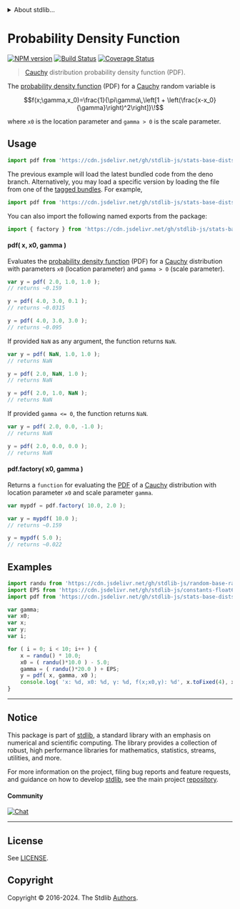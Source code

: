 <!--

@license Apache-2.0

Copyright (c) 2018 The Stdlib Authors.

Licensed under the Apache License, Version 2.0 (the "License");
you may not use this file except in compliance with the License.
You may obtain a copy of the License at

   http://www.apache.org/licenses/LICENSE-2.0

Unless required by applicable law or agreed to in writing, software
distributed under the License is distributed on an "AS IS" BASIS,
WITHOUT WARRANTIES OR CONDITIONS OF ANY KIND, either express or implied.
See the License for the specific language governing permissions and
limitations under the License.

-->


<details>
  <summary>
    About stdlib...
  </summary>
  <p>We believe in a future in which the web is a preferred environment for numerical computation. To help realize this future, we've built stdlib. stdlib is a standard library, with an emphasis on numerical and scientific computation, written in JavaScript (and C) for execution in browsers and in Node.js.</p>
  <p>The library is fully decomposable, being architected in such a way that you can swap out and mix and match APIs and functionality to cater to your exact preferences and use cases.</p>
  <p>When you use stdlib, you can be absolutely certain that you are using the most thorough, rigorous, well-written, studied, documented, tested, measured, and high-quality code out there.</p>
  <p>To join us in bringing numerical computing to the web, get started by checking us out on <a href="https://github.com/stdlib-js/stdlib">GitHub</a>, and please consider <a href="https://opencollective.com/stdlib">financially supporting stdlib</a>. We greatly appreciate your continued support!</p>
</details>

# Probability Density Function

[![NPM version][npm-image]][npm-url] [![Build Status][test-image]][test-url] [![Coverage Status][coverage-image]][coverage-url] <!-- [![dependencies][dependencies-image]][dependencies-url] -->

> [Cauchy][cauchy-distribution] distribution probability density function (PDF).

<section class="intro">

The [probability density function][pdf] (PDF) for a [Cauchy][cauchy-distribution] random variable is

<!-- <equation class="equation" label="eq:cauchy_cauchy_pdf" align="center" raw="f(x;\gamma,x_0)=\frac{1}{\pi\gamma\,\left[1 + \left(\frac{x-x_0}{\gamma}\right)^2\right]}\!" alt="Probability density function (PDF) for a Cauchy distribution."> -->

```math
f(x;\gamma,x_0)=\frac{1}{\pi\gamma\,\left[1 + \left(\frac{x-x_0}{\gamma}\right)^2\right]}\!
```

<!-- <div class="equation" align="center" data-raw-text="f(x;\gamma,x_0)=\frac{1}{\pi\gamma\,\left[1 + \left(\frac{x-x_0}{\gamma}\right)^2\right]}\!" data-equation="eq:cauchy_cauchy_pdf">
    <img src="https://cdn.jsdelivr.net/gh/stdlib-js/stdlib@591cf9d5c3a0cd3c1ceec961e5c49d73a68374cb/lib/node_modules/@stdlib/stats/base/dists/cauchy/pdf/docs/img/equation_cauchy_cauchy_pdf.svg" alt="Probability density function (PDF) for a Cauchy distribution.">
    <br>
</div> -->

<!-- </equation> -->

where `x0` is the location parameter and `gamma > 0` is the scale parameter.

</section>

<!-- /.intro -->



<section class="usage">

## Usage

```javascript
import pdf from 'https://cdn.jsdelivr.net/gh/stdlib-js/stats-base-dists-cauchy-pdf@deno/mod.js';
```
The previous example will load the latest bundled code from the deno branch. Alternatively, you may load a specific version by loading the file from one of the [tagged bundles](https://github.com/stdlib-js/stats-base-dists-cauchy-pdf/tags). For example,

```javascript
import pdf from 'https://cdn.jsdelivr.net/gh/stdlib-js/stats-base-dists-cauchy-pdf@v0.2.2-deno/mod.js';
```

You can also import the following named exports from the package:

```javascript
import { factory } from 'https://cdn.jsdelivr.net/gh/stdlib-js/stats-base-dists-cauchy-pdf@deno/mod.js';
```

#### pdf( x, x0, gamma )

Evaluates the [probability density function][pdf] (PDF) for a [Cauchy][cauchy-distribution] distribution with parameters `x0` (location parameter) and `gamma > 0` (scale parameter).

```javascript
var y = pdf( 2.0, 1.0, 1.0 );
// returns ~0.159

y = pdf( 4.0, 3.0, 0.1 );
// returns ~0.0315

y = pdf( 4.0, 3.0, 3.0 );
// returns ~0.095
```

If provided `NaN` as any argument, the function returns `NaN`.

```javascript
var y = pdf( NaN, 1.0, 1.0 );
// returns NaN

y = pdf( 2.0, NaN, 1.0 );
// returns NaN

y = pdf( 2.0, 1.0, NaN );
// returns NaN
```

If provided `gamma <= 0`, the function returns `NaN`.

```javascript
var y = pdf( 2.0, 0.0, -1.0 );
// returns NaN

y = pdf( 2.0, 0.0, 0.0 );
// returns NaN
```

#### pdf.factory( x0, gamma )

Returns a `function` for evaluating the [PDF][pdf] of a [Cauchy][cauchy-distribution] distribution with location parameter `x0` and scale parameter `gamma`.

```javascript
var mypdf = pdf.factory( 10.0, 2.0 );

var y = mypdf( 10.0 );
// returns ~0.159

y = mypdf( 5.0 );
// returns ~0.022
```

</section>

<!-- /.usage -->

<section class="examples">

## Examples

<!-- eslint no-undef: "error" -->

```javascript
import randu from 'https://cdn.jsdelivr.net/gh/stdlib-js/random-base-randu@deno/mod.js';
import EPS from 'https://cdn.jsdelivr.net/gh/stdlib-js/constants-float64-eps@deno/mod.js';
import pdf from 'https://cdn.jsdelivr.net/gh/stdlib-js/stats-base-dists-cauchy-pdf@deno/mod.js';

var gamma;
var x0;
var x;
var y;
var i;

for ( i = 0; i < 10; i++ ) {
    x = randu() * 10.0;
    x0 = ( randu()*10.0 ) - 5.0;
    gamma = ( randu()*20.0 ) + EPS;
    y = pdf( x, gamma, x0 );
    console.log( 'x: %d, x0: %d, γ: %d, f(x;x0,γ): %d', x.toFixed(4), x0.toFixed(4), gamma.toFixed(4), y.toFixed(4) );
}
```

</section>

<!-- /.examples -->

<!-- Section for related `stdlib` packages. Do not manually edit this section, as it is automatically populated. -->

<section class="related">

</section>

<!-- /.related -->

<!-- Section for all links. Make sure to keep an empty line after the `section` element and another before the `/section` close. -->


<section class="main-repo" >

* * *

## Notice

This package is part of [stdlib][stdlib], a standard library with an emphasis on numerical and scientific computing. The library provides a collection of robust, high performance libraries for mathematics, statistics, streams, utilities, and more.

For more information on the project, filing bug reports and feature requests, and guidance on how to develop [stdlib][stdlib], see the main project [repository][stdlib].

#### Community

[![Chat][chat-image]][chat-url]

---

## License

See [LICENSE][stdlib-license].


## Copyright

Copyright &copy; 2016-2024. The Stdlib [Authors][stdlib-authors].

</section>

<!-- /.stdlib -->

<!-- Section for all links. Make sure to keep an empty line after the `section` element and another before the `/section` close. -->

<section class="links">

[npm-image]: http://img.shields.io/npm/v/@stdlib/stats-base-dists-cauchy-pdf.svg
[npm-url]: https://npmjs.org/package/@stdlib/stats-base-dists-cauchy-pdf

[test-image]: https://github.com/stdlib-js/stats-base-dists-cauchy-pdf/actions/workflows/test.yml/badge.svg?branch=v0.2.2
[test-url]: https://github.com/stdlib-js/stats-base-dists-cauchy-pdf/actions/workflows/test.yml?query=branch:v0.2.2

[coverage-image]: https://img.shields.io/codecov/c/github/stdlib-js/stats-base-dists-cauchy-pdf/main.svg
[coverage-url]: https://codecov.io/github/stdlib-js/stats-base-dists-cauchy-pdf?branch=main

<!--

[dependencies-image]: https://img.shields.io/david/stdlib-js/stats-base-dists-cauchy-pdf.svg
[dependencies-url]: https://david-dm.org/stdlib-js/stats-base-dists-cauchy-pdf/main

-->

[chat-image]: https://img.shields.io/gitter/room/stdlib-js/stdlib.svg
[chat-url]: https://app.gitter.im/#/room/#stdlib-js_stdlib:gitter.im

[stdlib]: https://github.com/stdlib-js/stdlib

[stdlib-authors]: https://github.com/stdlib-js/stdlib/graphs/contributors

[umd]: https://github.com/umdjs/umd
[es-module]: https://developer.mozilla.org/en-US/docs/Web/JavaScript/Guide/Modules

[deno-url]: https://github.com/stdlib-js/stats-base-dists-cauchy-pdf/tree/deno
[deno-readme]: https://github.com/stdlib-js/stats-base-dists-cauchy-pdf/blob/deno/README.md
[umd-url]: https://github.com/stdlib-js/stats-base-dists-cauchy-pdf/tree/umd
[umd-readme]: https://github.com/stdlib-js/stats-base-dists-cauchy-pdf/blob/umd/README.md
[esm-url]: https://github.com/stdlib-js/stats-base-dists-cauchy-pdf/tree/esm
[esm-readme]: https://github.com/stdlib-js/stats-base-dists-cauchy-pdf/blob/esm/README.md
[branches-url]: https://github.com/stdlib-js/stats-base-dists-cauchy-pdf/blob/main/branches.md

[stdlib-license]: https://raw.githubusercontent.com/stdlib-js/stats-base-dists-cauchy-pdf/main/LICENSE

[pdf]: https://en.wikipedia.org/wiki/Probability_density_function

[cauchy-distribution]: https://en.wikipedia.org/wiki/Cauchy_distribution

</section>

<!-- /.links -->
